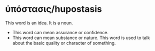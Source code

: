 # ὑπόστασις/hupostasis
This word is an idea. It is a noun.

* This word can mean assurance or confidence.
* This word can mean substance or nature. This word is used to talk about the basic quality or character of something.
